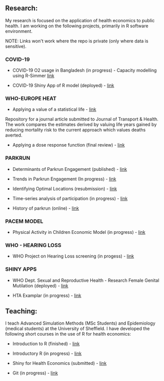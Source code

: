 ## Research:

My research is focused on the application of health economics to public health. I am working on the following projects, primarily in R software environment.

NOTE: Links won't work where the repo is private (only where data is sensitive).

### COVID-19

- COVID-19 O2 usage in Bangladesh (in progress) - Capacity modelling using R-Simmer [link](https://github.com/RobertASmith/covid_bangladesh)

- COVID-19 Shiny App of R model (deployed) - [link](https://github.com/RobertASmith/covid19_shiny)

### WHO-EUROPE HEAT

- Applying a value of a statistical life - [link](https://github.com/RobertASmith/heat_vsly_public)

Repository for a journal article submitted to Journal of Transport & Health. The work compares the estimates derived by valuing life years gained by reducing mortality risk to the current approach which values deaths averted. 

- Applying a dose response function (final review) - [link](https://github.com/RobertASmith/HEAT_DRF)

### PARKRUN

- Determinants of Parkrun Engagement (published) - [link](https://github.com/ScHARR-PHEDS/DoPE_Public)

- Trends in Parkrun Engagement (In progress) - [link](https://github.com/ScHARR-PHEDS/attachment3_parkrun)

- Identifying Optimal Locations (resubmission) - [link](https://github.com/ScHARR-PHEDS/iolmap_revision)

- Time-series analysis of participation (in progress) - [link](https://github.com/RobertASmith/parkruntimeseries)

- History of parkrun (online) - [link](https://github.com/RobertASmith/history_of_parkrun)

### PACEM MODEL

- Physical Activity in Children Economic Model (in progress) - [link](https://github.com/RobertASmith/pacemodel)

### WHO - HEARING LOSS

- WHO Project on Hearing Loss screening (in progess) - [link](https://github.com/RobertASmith/hearing_loss)

### SHINY APPS

- WHO Dept. Sexual and Reproductive Health -  Research Female Genital Mutilation (deployed) - [link](https://www.who.int/news-room/q-a-detail/fgm-cost-calculator)

- HTA Examplar (in progress) - [link](https://github.com/RobertASmith/DOAC_Shiny)

## Teaching:

I teach Advanced Simulation Methods (MSc Students) and Epidemiology (medical students) at the University of Sheffield. I have developed the following short courses in the use of R for health economics:

- Introduction to R (finished) - [link](https://github.com/RobertASmith/Intro_to_R)

- Introductory R (in progress) - [link](https://github.com/RobertASmith/Intermediate_R)

- Shiny for Health Economics (submitted) - [link](https://github.com/RobertASmith/healthecon_shiny)

- Git (in progress) - [link](https://github.com/RobertASmith/teachGit)
